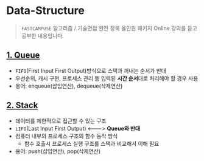 # Data-Structure

> `FASTCAMPUSE` 알고리즘 / 기술면접 완전 정복 올인원 패키지 Online 강의를 듣고 공부한 내용입니다.

## [1. Queue](./queue/queue.js)

- `FIFO`(First Input First Output)방식으로 스택과 꺼내는 순서가 반대
- 우선순위, 캐시 구현, 프로세스 관리 등 입력된 **시간 순서**대로 처리해야 할 경우 사용
- 용어: enqueue(삽입연산), dequeue(삭제연산)

## [2. Stack](./stack/stack.md)

- 데이터를 제한적으로 접근할 수 있는 구조
- `LIFO`(Last Input First Output) <---> **Queue와 반대**
- 컴퓨터 내부의 프로세스 구조의 함수 동작 방식
  - 함수 호출시 프로세스 실행 구조를 스택과 비교해서 이해 필요
- 용어: push(삽입연산), pop(삭제연산)

